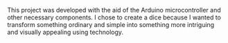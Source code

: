 This project was developed with the aid of the Arduino microcontroller and other necessary components. I chose to create a dice because I wanted to transform something ordinary and simple into something more intriguing and visually appealing using technology.
